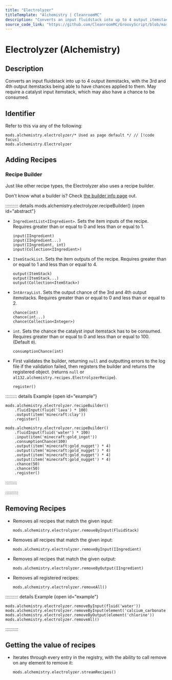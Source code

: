 ```yaml
---
title: "Electrolyzer"
titleTemplate: "Alchemistry | CleanroomMC"
description: "Converts an input fluidstack into up to 4 output itemstacks, with the 3rd and 4th output itemstacks being able to have chances applied to them. May require a catalyst input itemstack, which may also have a chance to be consumed."
source_code_link: "https://github.com/CleanroomMC/GroovyScript/blob/master/src/main/java/com/cleanroommc/groovyscript/compat/mods/alchemistry/Electrolyzer.java"
---
```


# Electrolyzer (Alchemistry)

## Description

Converts an input fluidstack into up to 4 output itemstacks, with the 3rd and 4th output itemstacks being able to have chances applied to them. May require a catalyst input itemstack, which may also have a chance to be consumed.

## Identifier

Refer to this via any of the following:

```groovy:no-line-numbers {1}
mods.alchemistry.electrolyzer/* Used as page default */ // [!code focus]
mods.alchemistry.Electrolyzer
```


## Adding Recipes

### Recipe Builder

Just like other recipe types, the Electrolyzer also uses a recipe builder.

Don't know what a builder is? Check [the builder info page](../../getting_started/builder.md) out.

:::::::::: details mods.alchemistry.electrolyzer.recipeBuilder() {open id="abstract"}
- `IngredientList<IIngredient>`. Sets the item inputs of the recipe. Requires greater than or equal to 0 and less than or equal to 1.

    ```groovy:no-line-numbers
    input(IIngredient)
    input(IIngredient...)
    input(IIngredient, int)
    input(Collection<IIngredient>)
    ```

- `ItemStackList`. Sets the item outputs of the recipe. Requires greater than or equal to 1 and less than or equal to 4.

    ```groovy:no-line-numbers
    output(ItemStack)
    output(ItemStack...)
    output(Collection<ItemStack>)
    ```

- `IntArrayList`. Sets the output chance of the 3rd and 4th output itemstacks. Requires greater than or equal to 0 and less than or equal to 2.

    ```groovy:no-line-numbers
    chance(int)
    chance(int...)
    chance(Collection<Integer>)
    ```

- `int`. Sets the chance the catalyst input itemstack has to be consumed. Requires greater than or equal to 0 and less than or equal to 100. (Default `0`).

    ```groovy:no-line-numbers
    consumptionChance(int)
    ```

- First validates the builder, returning `null` and outputting errors to the log file if the validation failed, then registers the builder and returns the registered object. (returns `null` or `al132.alchemistry.recipes.ElectrolyzerRecipe`).

    ```groovy:no-line-numbers
    register()
    ```

::::::::: details Example {open id="example"}
```groovy:no-line-numbers
mods.alchemistry.electrolyzer.recipeBuilder()
    .fluidInput(fluid('lava') * 100)
    .output(item('minecraft:clay'))
    .register()

mods.alchemistry.electrolyzer.recipeBuilder()
    .fluidInput(fluid('water') * 100)
    .input(item('minecraft:gold_ingot'))
    .consumptionChance(100)
    .output(item('minecraft:gold_nugget') * 4)
    .output(item('minecraft:gold_nugget') * 4)
    .output(item('minecraft:gold_nugget') * 4)
    .output(item('minecraft:gold_nugget') * 4)
    .chance(50)
    .chance(50)
    .register()
```

:::::::::

::::::::::

## Removing Recipes

- Removes all recipes that match the given input:

    ```groovy:no-line-numbers
    mods.alchemistry.electrolyzer.removeByInput(FluidStack)
    ```

- Removes all recipes that match the given input:

    ```groovy:no-line-numbers
    mods.alchemistry.electrolyzer.removeByInput(IIngredient)
    ```

- Removes all recipes that match the given output:

    ```groovy:no-line-numbers
    mods.alchemistry.electrolyzer.removeByOutput(IIngredient)
    ```

- Removes all registered recipes:

    ```groovy:no-line-numbers
    mods.alchemistry.electrolyzer.removeAll()
    ```

:::::::::: details Example {open id="example"}
```groovy:no-line-numbers
mods.alchemistry.electrolyzer.removeByInput(fluid('water'))
mods.alchemistry.electrolyzer.removeByInput(element('calcium_carbonate'))
mods.alchemistry.electrolyzer.removeByOutput(element('chlorine'))
mods.alchemistry.electrolyzer.removeAll()
```

::::::::::

## Getting the value of recipes

- Iterates through every entry in the registry, with the ability to call remove on any element to remove it:

    ```groovy:no-line-numbers
    mods.alchemistry.electrolyzer.streamRecipes()
    ```
